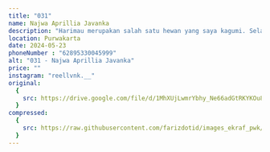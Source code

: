 ```yaml
---
title: "031"
name: Najwa Aprillia Javanka
description: "Harimau merupakan salah satu hewan yang saya kagumi. Selain kecantikan dari warna warna bulunya, ada berbagai filosofi harimau yang memiliki pelajaran dalam hidup."
location: Purwakarta
date: 2024-05-23
phoneNumber : "62895330045999"
alt: "031 - Najwa Aprillia Javanka"
price: ""
instagram: "reellvnk.__"
original:
  {
    src: https://drive.google.com/file/d/1MhXUjLwmrYbhy_Ne66adGtRKYKOu8GHG/view?usp=sharing,
  }
compressed:
  {
    src: https://raw.githubusercontent.com/farizdotid/images_ekraf_pwk/main/purwarupa/compressed/031_najwa.png,
  }
---
```

